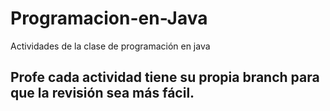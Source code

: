 # Programacion-en-Java
Actividades de la clase de programación en java
## Profe cada actividad tiene su propia branch para que la revisión sea más fácil.
